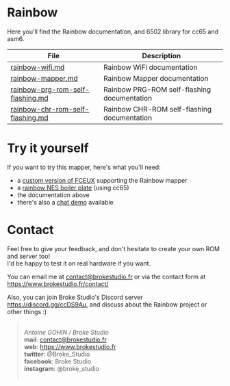 # Rainbow

Here you'll find the Rainbow documentation, and 6502 library for cc65 and asm6.  

| File                                                                 | Description                                 |
| -------------------------------------------------------------------- | ------------------------------------------- |
| [rainbow-wifi.md](rainbow-wifi.md)                                   | Rainbow WiFi documentation                  |
| [rainbow-mapper.md](rainbow-mapper.md)                               | Rainbow Mapper documentation                |
| [rainbow-prg-rom-self-flashing.md](rainbow-prg-rom-self-flashing.md) | Rainbow PRG-ROM self-flashing documentation |
| [rainbow-chr-rom-self-flashing.md](rainbow-chr-rom-self-flashing.md) | Rainbow CHR-ROM self-flashing documentation |

# Try it yourself

If you want to try this mapper, here's what you'll need:
- a [custom version of FCEUX](https://brokestudio.fr/rainbow/fceux) supporting the Rainbow mapper
- a [rainbow NES boiler plate](https://github.com/BrokeStudio/rainbow-nes-boiler-plate) (using cc65)
- the documentation above
- there's also a [chat demo](https://github.com/BrokeStudio/rainbow-chat) available

# Contact

Feel free to give your feedback, and don't hesitate to create your own ROM and server too!  
I'd be happy to test it on real hardware if you want.

You can email me at contact@brokestudio.fr or via the contact form at https://www.brokestudio.fr/contact/

Also, you can join Broke Studio's Discord server https://discord.gg/ccDS9Au, and discuss about the Rainbow project or other things :)

> &nbsp;  
> *Antoine GOHIN / Broke Studio*  
> **mail**: contact@brokestudio.fr  
> **web**: https://www.brokestudio.fr  
> **twitter**: @Broke_Studio  
> **facebook**: Broke Studio  
> **instagram**: @broke_studio  
> &nbsp;

